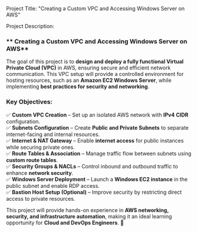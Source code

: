 

Project Title: "Creating a Custom VPC and Accessing Windows Server on AWS"

Project Description:

### ** Creating a Custom VPC and Accessing Windows Server on AWS**  

The goal of this project is to **design and deploy a fully functional Virtual Private Cloud (VPC)** in AWS, ensuring secure and efficient network communication. This VPC setup will provide a controlled environment for hosting resources, such as an **Amazon EC2 Windows Server**, while implementing **best practices for security and networking**.  

### **Key Objectives:**  
✅ **Custom VPC Creation** – Set up an isolated AWS network with **IPv4 CIDR** configuration.  
✅ **Subnets Configuration** – Create **Public and Private Subnets** to separate internet-facing and internal resources.  
✅ **Internet & NAT Gateway** – Enable **internet access** for public instances while securing private ones.  
✅ **Route Tables & Association** – Manage traffic flow between subnets using **custom route tables**.  
✅ **Security Groups & NACLs** – Control inbound and outbound traffic to enhance **network security**.  
✅ **Windows Server Deployment** – Launch a **Windows EC2 instance** in the public subnet and enable RDP access.  
✅ **Bastion Host Setup (Optional)** – Improve security by restricting direct access to private resources. 



This project will provide hands-on experience in **AWS networking, security, and infrastructure automation**, making it an ideal learning opportunity for **Cloud and DevOps Engineers**. 🚀